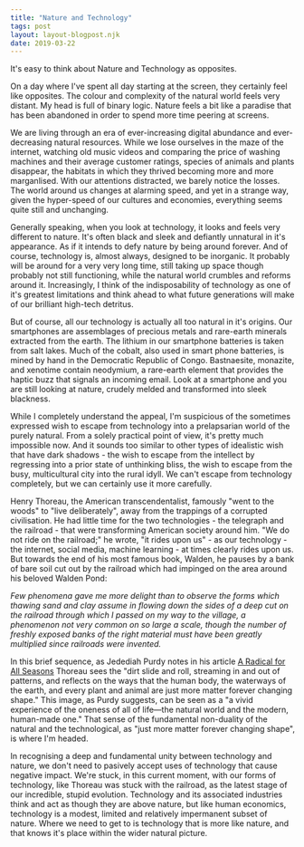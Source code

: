 ```yaml
---
title: "Nature and Technology"
tags: post
layout: layout-blogpost.njk
date: 2019-03-22
---
```


It's easy to think about Nature and Technology as opposites.

On a day where I've spent all day starting at the screen, they certainly feel like opposites. The colour and complexity of the natural world feels very distant. My head is full of binary logic. Nature feels a bit like a paradise that has been abandoned in order to spend more time peering at screens.

We are living through an era of ever-increasing digital abundance and ever-decreasing natural resources. While we lose ourselves in the maze of the internet, watching old music videos and comparing the price of washing machines and their average customer ratings, species of animals and plants disappear, the habitats in which they thrived becoming more and more marganlised. With our attentions distracted, we barely notice the losses. The world around us changes at alarming speed, and yet in a strange way, given the hyper-speed of our cultures and economies, everything seems quite still and unchanging.

Generally speaking, when you look at technology, it looks and feels very different to nature. It's often black and sleek and defiantly unnatural in it's appearance. As if it intends to defy nature by being around forever. And of course, technology is, almost always, designed to be inorganic. It probably will be around for a very very long time, still taking up space though probably not still functioning, while the natural world crumbles and reforms around it. Increasingly, I think of the indisposability of technology as one of it's greatest limitations and think ahead to what future generations will make of our brilliant high-tech detritus.

But of course, all our technology is actually all too natural in it's origins. Our smartphones are assemblages of precious metals and rare-earth minerals extracted from the earth. The lithium in our smartphone batteries is taken from salt lakes. Much of the cobalt, also used in smart phone batteries, is mined by hand in the Democratic Republic of Congo. Bastnaesite, monazite, and xenotime contain neodymium, a rare-earth element that provides the haptic buzz that signals an incoming email. Look at a smartphone and you are still looking at nature, crudely melded and transformed into sleek blackness.

While I completely understand the appeal, I'm suspicious of the sometimes expressed wish to escape from technology into a prelapsarian world of the purely natural. From a solely practical point of view, it's pretty much impossible now. And it sounds too similar to other types of idealistic wish that have dark shadows - the wish to escape from the intellect by regressing into a prior state of unthinking bliss, the wish to escape from the busy, multicultural city into the rural idyll. We can't escape from technology completely, but we can certainly use it more carefully.

Henry Thoreau, the American transcendentalist, famously "went to the woods" to "live deliberately", away from the trappings of a corrupted civilisation. He had little time for the two technologies - the telegraph and the railroad - that were transforming American society around him. "We do not ride on the railroad;" he wrote, "it rides upon us" - as our technology - the internet, social media, machine learning - at times clearly rides upon us. But towards the end of his most famous book, Walden, he pauses by a bank of bare soil cut out by the railroad which had impinged on the area around his beloved Walden Pond:

_Few phenomena gave me more delight than to observe the forms which thawing sand and clay assume in flowing down the sides of a deep cut on the railroad through which I passed on my way to the village, a phenomenon not very common on so large a scale, though the number of freshly exposed banks of the right material must have been greatly multiplied since railroads were invented._

In this brief sequence, as Jedediah Purdy notes in his article [A Radical for All Seasons](https://www.thenation.com/article/thoreau-radical-seasons/ "Link to article in The Nation") Thoreau sees the "dirt slide and roll, streaming in and out of patterns, and reflects on the ways that the human body, the waterways of the earth, and every plant and animal are just more matter forever changing shape." This image, as Purdy suggests, can be seen as a "a vivid experience of the oneness of all of life—the natural world and the modern, human-made one." That sense of the fundamental non-duality of the natural and the technological, as "just more matter forever changing shape", is where I'm headed.

In recognising a deep and fundamental unity between technology and nature, we don't need to pasively accept uses of technology that cause negative impact. We're stuck, in this current moment, with our forms of technology, like Thoreau was stuck with the railroad, as the latest stage of our incredible, stupid evolution. Technology and its associated industries think and act as though they are above nature, but like human economics, technology is a modest, limited and relatively impermanent subset of nature. Where we need to get to is technology that is more like nature, and that knows it's place within the wider natural picture.